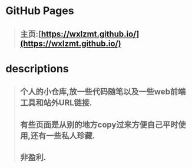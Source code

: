# GitHub Pages

> ## 主页:[https://wxlzmt.github.io/](https://wxlzmt.github.io/)

# descriptions

> ## 个人的小仓库,放一些代码随笔以及一些web前端工具和站外URL链接.
> ## 有些页面是从别的地方copy过来方便自己平时使用,还有一些私人珍藏.
> ## 非盈利.



